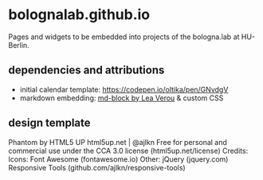 # bolognalab.github.io
Pages and widgets to be embedded into projects of the bologna.lab at HU-Berlin.

## dependencies and attributions
* initial calendar template: https://codepen.io/oltika/pen/GNvdgV
* markdown embedding: [md-block by Lea Verou](https://md-block.verou.me/md-block.js) & custom CSS

## design template
Phantom by HTML5 UP
html5up.net | @ajlkn
Free for personal and commercial use under the CCA 3.0 license (html5up.net/license)
Credits:
	Icons:	Font Awesome (fontawesome.io)
	Other: 	jQuery (jquery.com)
		Responsive Tools (github.com/ajlkn/responsive-tools)
